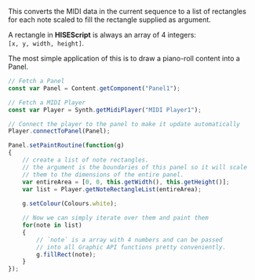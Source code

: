 This converts the MIDI data in the current sequence to a list of rectangles for each note 
scaled to fill the rectangle supplied as argument.

A rectangle in **HISEScript** is always an array of 4 integers:  
`[x, y, width, height]`.

The most simple application of this is to draw a piano-roll content into a Panel.

```javascript
// Fetch a Panel
const var Panel = Content.getComponent("Panel1");

// Fetch a MIDI Player
const var Player = Synth.getMidiPlayer("MIDI Player1");

// Connect the player to the panel to make it update automatically
Player.connectToPanel(Panel);

Panel.setPaintRoutine(function(g)
{
    // create a list of note rectangles.
    // the argument is the boundaries of this panel so it will scale
    // them to the dimensions of the entire panel.
    var entireArea = [0, 0, this.getWidth(), this.getHeight()];
    var list = Player.getNoteRectangleList(entireArea);
    
    g.setColour(Colours.white);

    // Now we can simply iterate over them and paint them
    for(note in list)
    {
        // `note` is a array with 4 numbers and can be passed
        // into all Graphic API functions pretty conveniently.
        g.fillRect(note);
    }
});
```
